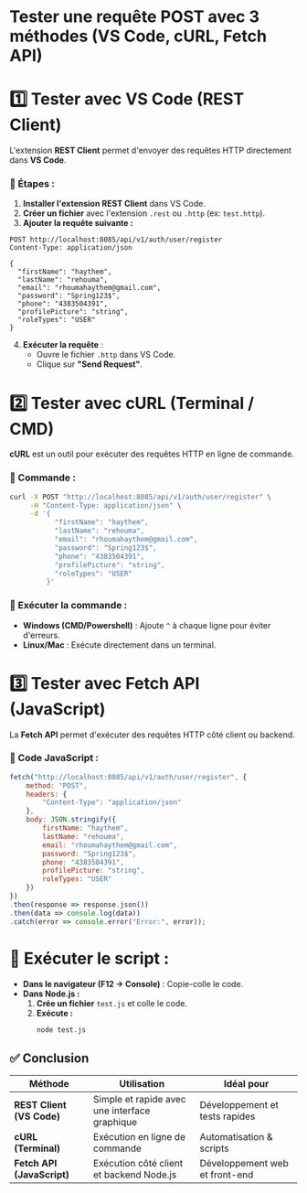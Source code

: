 # **Tester une requête POST avec 3 méthodes (VS Code, cURL, Fetch API)** 
# **1️⃣ Tester avec VS Code (REST Client)**
L'extension **REST Client** permet d'envoyer des requêtes HTTP directement dans **VS Code**.

### **📌 Étapes :**
1. **Installer l'extension REST Client** dans VS Code.
2. **Créer un fichier** avec l'extension `.rest` ou `.http` (ex: `test.http`).
3. **Ajouter la requête suivante :**

```http
POST http://localhost:8085/api/v1/auth/user/register
Content-Type: application/json

{
  "firstName": "haythem",
  "lastName": "rehouma",
  "email": "rhoumahaythem@gmail.com",
  "password": "Spring123$",
  "phone": "4383504391",
  "profilePicture": "string",
  "roleTypes": "USER"
}
```
4. **Exécuter la requête** :  
   - Ouvre le fichier `.http` dans VS Code.
   - Clique sur **"Send Request"**.


# **2️⃣ Tester avec cURL (Terminal / CMD)**
**cURL** est un outil pour exécuter des requêtes HTTP en ligne de commande.

### **📌 Commande :**
```sh
curl -X POST "http://localhost:8085/api/v1/auth/user/register" \
     -H "Content-Type: application/json" \
     -d '{
           "firstName": "haythem",
           "lastName": "rehouma",
           "email": "rhoumahaythem@gmail.com",
           "password": "Spring123$",
           "phone": "4383504391",
           "profilePicture": "string",
           "roleTypes": "USER"
         }'
```
### **📌 Exécuter la commande :**
- **Windows (CMD/Powershell)** : Ajoute `^` à chaque ligne pour éviter d'erreurs.
- **Linux/Mac** : Exécute directement dans un terminal.


# **3️⃣ Tester avec Fetch API (JavaScript)**
La **Fetch API** permet d'exécuter des requêtes HTTP côté client ou backend.

### **📌 Code JavaScript :**
```js
fetch("http://localhost:8085/api/v1/auth/user/register", {
    method: "POST",
    headers: {
        "Content-Type": "application/json"
    },
    body: JSON.stringify({
        firstName: "haythem",
        lastName: "rehouma",
        email: "rhoumahaythem@gmail.com",
        password: "Spring123$",
        phone: "4383504391",
        profilePicture: "string",
        roleTypes: "USER"
    })
})
.then(response => response.json())
.then(data => console.log(data))
.catch(error => console.error("Error:", error));
```

# **📌 Exécuter le script :**
- **Dans le navigateur (F12 -> Console)** : Copie-colle le code.
- **Dans Node.js :**  
  1. **Crée un fichier** `test.js` et colle le code.
  2. **Exécute :**  
     ```sh
     node test.js
     ```


## **✅ Conclusion**
| Méthode       | Utilisation                        | Idéal pour |
|--------------|---------------------------------|------------|
| **REST Client (VS Code)** | Simple et rapide avec une interface graphique | Développement et tests rapides |
| **cURL (Terminal)** | Exécution en ligne de commande | Automatisation & scripts |
| **Fetch API (JavaScript)** | Exécution côté client et backend Node.js | Développement web et front-end |

